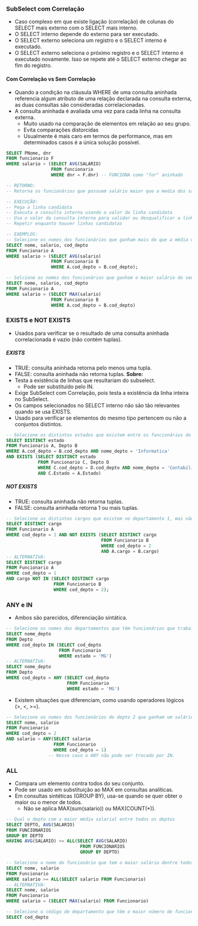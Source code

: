 ### SubSelect com Correlação
- Caso complexo em que existe ligação (correlação) de colunas do SELECT mais externo com o SELECT mais interno.
- O SELECT interno depende do externo para ser executado.
- O SELECT externo seleciona um registro e o SELECT interno é executado.
- O SELECT externo seleciona o próximo registro e o SELECT interno é executado novamente. Isso se repete até o SELECT externo chegar ao fim do registro.
#### Com Correlação vs Sem Correlação
- Quando a condição na cláusula WHERE de uma consulta aninhada referencia algum atributo de uma relação declarada na consulta externa, as duas consultas são consideradas correlacionadas.
- A consulta aninhada é avaliada uma vez para cada linha na consulta externa.
	- Muito usado na comparação de elementos em relação ao seu grupo.
	- Evita comparações distorcidas
	- Usualmente é mais caro em termos de performance, mas em determinados casos é a única solução possível.
```sql
SELECT PNome, dnr
FROM funcionario F
WHERE salario > (SELECT AVG(SALARIO)
				 FROM funcionario
				 WHERE dnr = F.dnr) -- FUNCIONA como "for" aninhado

-- RETORNO:
-- Retorna os funcionários que possuem salário maior que a media dos salarios do seu departamento.

-- EXECUÇÃO:
-- Pega a linha candidata
-- Executa a consulta interna usando o valor da linha candidata
-- Usa o valor da consulta interna para validar ou desqualificar a linha quandidata.
-- Repetir enquanto houver linhas candidatas

-- EXEMPLOS:
-- Selecione os nomes dos funcionários que ganham mais do que a média do seu respectivo departamento.
SELECT nome, salario, cod_depto
FROM Funcionario A
WHERE salario > (SELECT AVG(salario)
				 FROM Funcionario B
				 WHERE A.cod_depto = B.cod_depto);

-- Selcione os nomes dos funcionários que ganham o maior salário do seu respectivo departamento
SELECT nome, salario, cod_depto
FROM Funcionario A
WHERE salario = (SELECT MAX(salario)
				 FROM Funcionario B
				 WHERE A.cod_depto = B.cod_depto)
```
### EXISTS e NOT EXISTS
- Usados para verificar se o resultado de uma consulta aninhada correlacionada é vazio (não contém tuplas).
##### EXISTS
- TRUE: consulta aninhada retorna pelo menos uma tupla.
- FALSE: consulta aninhada não retorna tuplas.
**Sobre:**
- Testa a existência de linhas que resultariam do subselect. 
	- Pode ser substituído pelo IN.
- Exige SubSelect com Correlação, pois testa a existência da linha inteira no SubSelect.
- Os campos selecionados no SELECT interno não são tão relevantes quando se usa EXISTS.
- Usado para verificar se elementos do mesmo tipo pertencem ou não a conjuntos distintos.
```sql
-- Selecione os distintos estados que existem entre os funcionários do depto de Informática e também existem no depto de Contabilidade
SELECT DISTINCT estado
FROM Funcionario A, Depto B 
WHERE A.cod_depto = B.cod_depto AND nome_depto = 'Informatica'
AND EXISTS (SELECT DISTINCT estado 
		    FROM Funcionario C, Depto D
		    WHERE C.cod_depto = D.cod_depto AND nome_depto = 'Contabilidade'
		    AND C.Estado = A.Estado)
```
##### NOT EXISTS
- TRUE: consulta aninhada não retorna tuplas.
- FALSE: consulta aninhada retorna 1 ou mais tuplas.
```sql
-- Selecione os distintos cargos que existem no departamento 1, mas não existem no depto 2.
SELECT DISTINCT cargo
FROM Funcionario A
WHERE cod_depto = 1 AND NOT EXISTS (SELECT DISTINCT cargo
								    FROM Funcionario B
								    WHERE cod_depto = 2
								    AND A.cargo = B.cargo)
-- ALTERNATIVA:
SELECT DISTINCT cargo
FROM Funcionario A
WHERE cod_depto = 1 
AND cargo NOT IN (SELECT DISTINCT cargo 
				  FROM Funcionario B
				  WHERE cod_depto = 2);
```
### ANY e IN
- Ambos são parecidos, diferenciação sintática.
```sql
-- Selecione os nomes dos departamentos que têm funcionários que trabalham no estado de MG
SELECT nome_depto
FROM Depto 
WHERE cod_depto IN (SELECT cod_depto 
				    FROM Funcionario
				    WHERE estado = 'MG')
-- ALTERNATIVA:
SELECT nome_depto 
FROM Depto 
WHERE cod_depto = ANY (SELECT cod_depto
					   FROM Funcionario
					   WHERE estado = 'MG')
```
- Existem situações que diferenciam, como usando operadores lógicos (>, <, >=).
```sql
-- Selecione os nomes dos funcionários do depto 2 que ganham um salário maior do que qualquer funcionário do depto 1.
SELECT nome, salario
FROM Funcionario
WHERE cod_depto = 2
AND salario > ANY(SELECT salario
				  FROM Funcionario
				  WHERE cod_depto = 1)
				-- Nesse caso o ANY não pode ser trocado por IN.
```
### ALL
- Compara um elemento contra todos do seu conjunto.
- Pode ser usado em substituição ao MAX em consultas analíticas.
- Em consultas sintéticas (GROUP BY), usa-se quando se quer obter o maior ou o menor de todos.
	- Não se aplica MAX(sum(salario)) ou MAX(COUNT(\*)).
```sql 
-- Qual o depto com a maior média salarial entre todos os deptos
SELECT DEPTO, AVG(SALARIO)
FROM FUNCIONARIOS
GROUP BY DEPTO 
HAVING AVG(SALARIO) >= ALL(SELECT AVG(SALARIO)
						    FROM FUNCIONARIOS
						    GROUP BY DEPTO)

-- Selecione o nome do funcionário que tem o maior salário dentre todos os funcionários.
SELECT nome, salario
FROM Funcionario
WHERE salario >= ALL(SELECT salario FROM Funcionario)
-- ALTERNATIVA:
SELECT nome, salario
FROM Funcionario
WHERE salario = (SELECT MAX(salario) FROM Funcionario)

-- Selecione o código de departamento que têm o maior número de funcionários
SELECT cod_depto 
```
